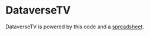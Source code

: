 # DataverseTV

DataverseTV is powered by this code and a [spreadsheet][].

[spreadsheet]: https://docs.google.com/spreadsheets/d/1uVk_57Ek_A49sLZ5OKdI6QASKloWNzykni3kcYNzpxA/edit#gid=0
